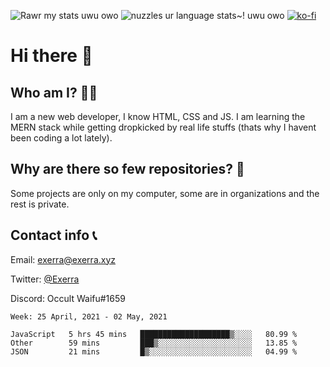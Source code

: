 ![Rawr my stats uwu owo](https://github-readme-stats.vercel.app/api?username=Exerra&show_icons=true&theme=buefy)
![nuzzles ur language stats~! uwu owo](https://github-readme-stats.vercel.app/api/top-langs/?username=Exerra&layout=compact)
[![ko-fi](https://www.ko-fi.com/img/githubbutton_sm.svg)](https://ko-fi.com/X8X130H96)
# Hi there 👋
## Who am I? 🙋‍♀️
I am a new web developer, I know HTML, CSS and JS. I am learning the MERN stack while getting dropkicked by real life stuffs (thats why I havent been coding a lot lately).
## Why are there so few repositories? 🤔
Some projects are only on my computer, some are in organizations and the rest is private.
## Contact info 📞
Email: [exerra@exerra.xyz](mailto:exerra@exerra.xyz)

Twitter: [@Exerra](https://twitter.com/exerra)

Discord: Occult Waifu#1659

<!--START_SECTION:waka-->
```text
Week: 25 April, 2021 - 02 May, 2021

JavaScript   5 hrs 45 mins   ████████████████████▒░░░░   80.99 % 
Other        59 mins         ███▒░░░░░░░░░░░░░░░░░░░░░   13.85 % 
JSON         21 mins         █▒░░░░░░░░░░░░░░░░░░░░░░░   04.99 % 
```
<!--END_SECTION:waka-->

